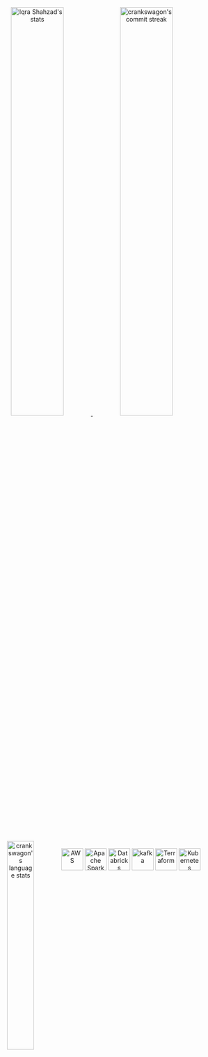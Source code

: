 
<div align="center" style="text-align:center">
    <a href="#" onclick="return false;">
        <img width="49%" src="https://github-readme-stats.vercel.app/api/?username=crankswagon&show_icons=true&theme=vue&bg_color=0000&count_private=true&hide_border=true"
            alt="Iqra Shahzad's stats">
    </a>
    <a href="#" onclick="return false;">
        <img width="49%" src="https://github-readme-streak-stats.herokuapp.com/?user=crankswagon&theme=vue&background=0000&hide_border=true"
            alt="crankswagon's commit streak">
    </a>
    <a href="#" onclick="return false;">
        <img width="35%" align ="left" src="https://github-readme-stats.vercel.app/api/top-langs/?username=crankswagon&layout=compact&bg_color=0000&theme=vue&show_icons=true&locale=en&hide_border=true"
            alt="crankswagon's language stats">
    </a>
    <br></br>
    <div>
    <a href="https://aws.amazon.com/"><img height="50" src="https://user-images.githubusercontent.com/25181517/183896132-54262f2e-6d98-41e3-8888-e40ab5a17326.png" alt="AWS" title="AWS" /></a>
    <a href="https://spark.apache.org/"><img height="50" src="https://user-images.githubusercontent.com/25181517/184357834-eba1eee1-6074-4b9c-8ed3-5373868096cc.png" alt="Apache Spark" title="Apache Spark" /></a>
    <a href="https://www.databricks.com/"><img height="50" src="https://azure.microsoft.com/svghandler/databricks/?height=50/" alt="Databricks" title="Databricks" /></a>
    <a href="https://kafka.apache.org/"><img height="50" src="https://user-images.githubusercontent.com/25181517/192107004-2d2fff80-d207-4916-8a3e-130fee5ee495.png" alt="kafka" title="kafka" /></a>
    <a href="https://www.terraform.io/"><img height="50" src="https://user-images.githubusercontent.com/25181517/183345121-36788a6e-5462-424a-be67-af1ebeda79a2.png" alt="Terraform" title="Terraform" /></a>
    <a href="https://kubernetes.io/"><img height="50" src="https://user-images.githubusercontent.com/25181517/182534006-037f08b5-8e7b-4e5f-96b6-5d2a5558fa85.png" alt="Kubernetes" title="Kubernetes" /></a>
    </div>

</div>
